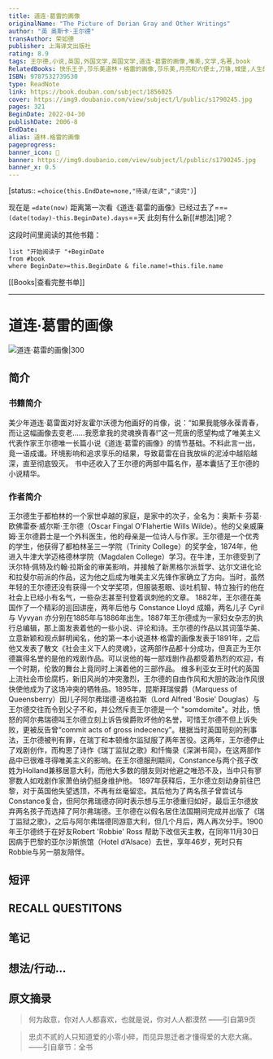 ```yaml
---
title: 道连·葛雷的画像
originalName: "The Picture of Dorian Gray and Other Writings"
author: "英 奥斯卡·王尔德"
transAuthor: 荣如德
publisher: 上海译文出版社
rating: 8.9
tags: 王尔德,小说,英国,外国文学,英国文学,道连·葛雷的画像,唯美,文学,名著,book
RelatedBooks: 快乐王子,莎乐美道林・格雷的画像,莎乐美,月亮和六便士,刀锋,城堡,人生的枷锁,远大前程,双城记,莎士比亚四大悲剧
ISBN: 9787532739530
type: ReadNote
link: https://book.douban.com/subject/1856025
cover: https://img9.doubanio.com/view/subject/l/public/s1790245.jpg
pages: 321
BeginDate: 2022-04-30
publishDate: 2006-8
EndDate:
alias: 道林.格雷的画像
pageprogress:
banner_icon: 📖
banner: https://img9.doubanio.com/view/subject/l/public/s1790245.jpg
banner_x: 0.5
---
```

[status:: `=choice(this.EndDate=none,"待读/在读","读完")`]

现在是 `=date(now)`
距离第一次看《道连·葛雷的画像》已经过去了==`=(date(today)-this.BeginDate).days`==天
此刻有什么新[[#想法]]呢？


这段时间里阅读的其他书籍：

```dataview
list "开始阅读于 "+BeginDate
from #book 
where BeginDate>=this.BeginDate & file.name!=this.file.name
```

[[Books|查看完整书单]]

---
# 道连·葛雷的画像

![道连·葛雷的画像|300](https://img9.doubanio.com/view/subject/l/public/s1790245.jpg)

## 简介
### 书籍简介

美少年道连·葛雷面对好友霍尔沃德为他画好的肖像，说：“如果我能够永葆青春，而让这幅画像去变老……我愿拿我的灵魂换青春!”这一荒唐的愿望构成了唯美主义代表作家王尔德唯一长篇小说《道连·葛雷的画像》的情节基础。不料此言一出，竟一语成谶。环境影响和追求享乐的结果，导致葛雷在自我放纵的泥淖中越陷越深，直至彻底毁灭。
书中还收入了王尔德的两部中篇名作，基本囊括了王尔德的小说精华。


### 作者简介

王尔德生于都柏林的一个家世卓越的家庭，是家中的次子，全名为：奥斯卡·芬葛·欧佛雷泰·威尔斯·王尔德（Oscar Fingal O’Flahertie Wills Wilde）。他的父亲威廉姆·王尔德爵士是一个外科医生，他的母亲是一位诗人与作家。王尔德是一个优秀的学生，他获得了都柏林圣三一学院（Trinity College）的奖学金，1874年，他进入牛津大学迈格德林学院（Magdalen College）学习。在牛津，王尔德受到了沃尔特·佩特及约翰·拉斯金的审美影响，并接触了新黑格尔派哲学、达尔文进化论和拉斐尔前派的作品，这为他之后成为唯美主义先锋作家确立了方向。当时，虽然年轻的王尔德还没有获得一个文学奖项，但服装惹眼、谈吐机智、特立独行的他在社会上已经小有名气，一些杂志甚至刊登着讽刺他的文章。
1882年，王尔德在美国作了一个精彩的巡回讲座，两年后他与 Constance Lloyd 成婚，两名儿子 Cyril 与 Vyvyan 亦分别在1885年与1886年出生。1887年王尔德成为一家妇女杂志的执行总编辑，那上面发表着他的一些小说、评论和诗。王尔德的作品以其词藻华美、立意新颖和观点鲜明闻名，他的第一本小说道林·格雷的画像发表于1891年，之后他又发表了散文《社会主义下人的灵魂》，这两部作品都十分成功，但真正为王尔德赢得名誉的是他的戏剧作品。可以说他的每一部戏剧作品都受着热烈的欢迎，有一个时期，伦敦的舞台上竟同时上演着他的三部作品。
维多利亚女王时代的英国上流社会市侩腐朽，新旧风尚的冲突激烈，王尔德的自由作风和大胆的政治作风很快使他成为了这场冲突的牺牲品。1895年，昆斯拜瑞侯爵（Marquess of Queensberry）因儿子阿尔弗瑞德·道格拉斯（Lord Alfred 'Bosie' Douglas）与王尔德交往而令到父子不和，并公然斥责王尔德是一个 "somdomite"。对此，愤怒的阿尔弗瑞德叫王尔德立刻上诉告侯爵败坏他的名誉，可惜王尔德不但上诉失败，更被反告曾“commit acts of gross indecency”。根据当时英国苛刻的刑事法，王尔德被判有罪，在瑞丁和本顿维尔监狱服了两年苦役。这两年，王尔德停止了戏剧创作，而构思了诗作《瑞丁监狱之歌》和忏悔录《深渊书简》，在这两部作品中已很难寻得唯美主义的影响。在王尔德服刑期间，Constance与两个孩子改姓为Holland兼移居意大利，而他大多数的朋友则对他避之唯恐不及，当中只有寥寥数人如戏剧作家萧伯纳仍挺身维护他。
1897年获释后，王尔德立刻动身前往巴黎，对于英国他失望透顶，不再有丝毫留恋。其后他为了两名孩子曾尝试与Constance复合，但阿尔弗瑞德亦同时表示想与王尔德重归如好，最后王尔德放弃两名孩子而选择了阿尔弗瑞德。王尔德在以假名居住法国期间完成并出版了《瑞丁监狱之歌》，之后与阿尔弗瑞德同游意大利，但几个月后，两人再次分手。1900年王尔德终于在好友Robert 'Robbie' Ross 帮助下改信天主教，在同年11月30日因病于巴黎的亚尔沙斯旅馆（Hotel d’Alsace）去世，享年46岁，死时只有Robbie与另一朋友陪伴。


## 短评

## RECALL QUESTITONS

## 笔记

## 想法/行动...

## 原文摘录
> 何为敌意，你对人人都喜欢，也就是说，你对人人都漠然
——引自第9页

> 忠贞不贰的人只知道爱的小零小碎，而见异思迁者才懂得爱的大悲大痛。
——引自章节：全书

## 
